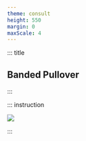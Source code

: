 ```yaml
---
theme: consult
height: 550
margin: 0
maxScale: 4
---
```

<!-- slide template="[[gym-ex]]" -->

::: title
## Banded Pullover
:::

::: instruction

![](https://i0.wp.com/post.healthline.com/wp-content/uploads/2021/01/400x400_Resistance_Band_Chest_Workout_Supine_Pullover.gif?h=840)<!-- element style="width:500px;object-fit:contain" -->

:::